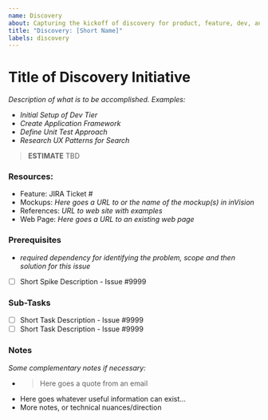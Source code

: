 ```yaml
---
name: Discovery
about: Capturing the kickoff of discovery for product, feature, dev, and design work.
title: "Discovery: [Short Name]"
labels: discovery
---
```


# Title of Discovery Initiative

*Description of what is to be accomplished.*
*Examples:*
* *Initial Setup of Dev Tier*
* *Create Application Framework*
* *Define Unit Test Approach*
* *Research UX Patterns for Search*

> **ESTIMATE** TBD

### Resources:
* Feature: JIRA Ticket #
* Mockups: *Here goes a URL to or the name of the mockup(s) in inVision*
* References: *URL to web site with examples*
* Web Page: *Here goes a URL to an existing web page*

### Prerequisites
- *required dependency for identifying the problem, scope and then solution for this issue*
- [ ] Short Spike Description - Issue #9999

### Sub-Tasks
- [ ] Short Task Description - Issue #9999
- [ ] Short Task Description - Issue #9999

### Notes

*Some complementary notes if necessary:*

* > Here goes a quote from an email
* Here goes whatever useful information can exist…
* More notes, or technical nuances/direction
